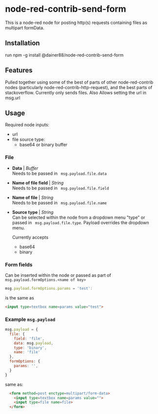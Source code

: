 # node-red-contrib-send-form
This is a node-red node for posting http(s) requests containing files as multipart formData.

## Installation
run npm -g install @dainer88/node-red-contrib-send-form

## Features
Pulled together using some of the best of parts of other node-red-contrib nodes (particularly node-red-contrib-http-request), and the best parts of stackoverflow.
Currently only sends files. Also Allows setting the url in msg.url

## Usage
Required node inputs:
* url 
* file source type:
  - base64 or binary buffer

### File

* **Data**  | *Buffer*   
Needs to be passed in  ``` msg.payload.file.data```
* **Name of file field** | *String*    
Needs to be passed in  ``` msg.payload.file.field```

* **Name of file** | *String*   
Needs to be passed in  ``` msg.payload.file.name```

* **Source type** | *String*   
Can be selected within the node from a dropdown menu "type" or passed in ``` msg.payload.file.type```. Payload overrides the dropdown menu.

   Currently accepts  
   - base64
   - binary

### Form fields

Can be inserted within the node or passed as part of ```msg.payload.formOptions.<name of key>```

```javascript
msg.payload.formOptions.params = 'test':
```
is the same as

```html
<input type=textbox name=params value="test">
```

### Example ```msg.payload```
 
  ```javascript
  msg.payload = {
    file: {
      field: 'file',
      data: msg.payload,
      type: 'binary',
      name: 'file'
    },
    formOptions: {
      params: '',
    }
  }
```
same as:

```html
  <form method=post enctype=multipart/form-data>
    <input type=textbox name=params value="">
    <input type=file name=file>
  </form>
```

